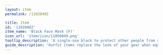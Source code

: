```yaml
---
layout: item
permalink: /11020402

title: Item
id: '11020402'
item_name: 'Black Face Mask (F)'
icon_url: 'item/icon/11050049.png'
tooltip_description: 'A single-use black to protect other people from your sick-germs.'
guide_description: 'Outfit items replace the look of your gear when equipped.'
---
```


